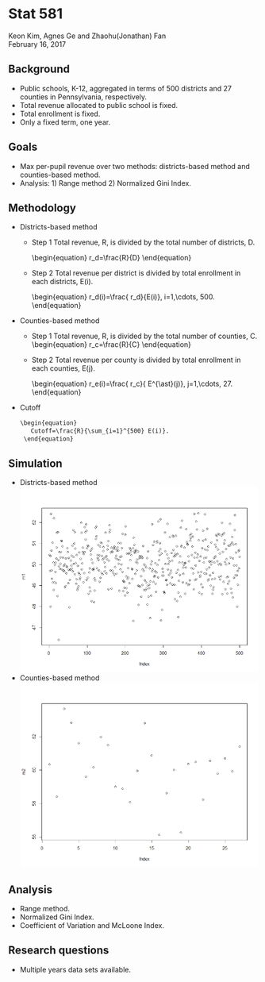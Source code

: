 # Stat 581
Keon Kim, Agnes Ge and Zhaohu(Jonathan) Fan  
February 16, 2017  





## Background

- Public schools, K-12, aggregated in terms of 500 districts and 27 counties in Pennsylvania, respectively. 
- Total revenue allocated to public school is fixed.
- Total enrollment is fixed.
- Only a fixed term, one year.

## Goals

- Max per-pupil revenue over two methods: districts-based method and counties-based method.
- Analysis: 1) Range method 2) Normalized Gini Index.


## Methodology

- Districts-based method 
    - Step 1  Total revenue, R, is divided by the total number of districts, D.
    
       \begin{equation}
         r_d=\frac{R}{D}
       \end{equation}
    - Step 2  Total revenue per district is divided by  total enrollment in each districts, E(i). 
    
      \begin{equation}
         r_d(i)=\frac{ r_d}{E(i)}, i=1,\cdots, 500.
       \end{equation}
- Counties-based method
    - Step 1 Total revenue, R, is divided by the total number of counties, C.
      \begin{equation}
         r_c=\frac{R}{C}
       \end{equation}
    - Step 2 Total revenue per county is divided by  total enrollment in each counties, E(j).
    
      \begin{equation}
         r_e(i)=\frac{ r_c}{ E^{\ast}(j)}, j=1,\cdots, 27.
       \end{equation}
- Cutoff 
         
      \begin{equation}
         Cutoff=\frac{R}{\sum_{i=1}^{500} E(i)}.
       \end{equation}

## Simulation
- Districts-based method 
![](index_files/figure-html/unnamed-chunk-1-1.png)<!-- -->
- Counties-based method
![](index_files/figure-html/unnamed-chunk-2-1.png)<!-- -->

## Analysis

 - Range method.
 - Normalized Gini Index.
 - Coefficient of Variation and McLoone Index. 
 
##  Research questions
 - Multiple years data sets available.



